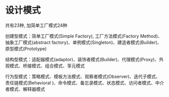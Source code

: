 # 设计模式

共有23种, 加简单工厂模式24种

创建型模式：简单工厂模式(Simple Factory), 工厂方法模式(Factory Method)、抽象工厂模式(abstract factory)、单例模式(Singleton)、建造者模式(Builder)、原型模式(Prototype)

结构型模式：适配器模式(adaptor)、装饰者模式(Builder)、代理模式(Proxy)、外观模式、桥接模式、组合模式、享元模式

行为型模式：策略模式、模板方法模式、观察者模式(Observer)、迭代子模式、责任链模式(Behavioral )、命令模式、备忘录模式、状态模式、访问者模式、中介者模式、解释器模式

